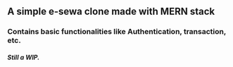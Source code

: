 ## A simple e-sewa clone made with MERN stack
### Contains basic functionalities like Authentication, transaction, etc. 
##### Still a WIP. 
